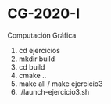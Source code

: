 # CG-2020-I
Computación Gráfica

1. cd ejercicios
2. mkdir build
3. cd build
4. cmake ..
5. make all / make ejercicio3
6. ./launch-ejercicio3.sh
